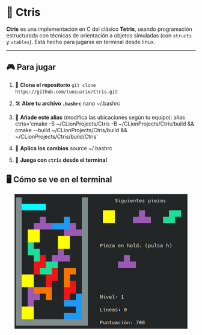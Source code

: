 # 🧩 Ctris

**Ctris** es una implementación en C del clásico **Tetris**, usando programación estructurada con técnicas de orientación a objetos simuladas (con `structs` y `vtables`).
Está hecho para jugarse en terminal desde linux.

---

## 🎮 Para jugar

1. 🔽 **Clona el repositorio**
   `git clone https://github.com/tuusuario/Ctris.git`

2. 🛠️ **Abre tu archivo `.bashrc`**
   nano ~/.bashrc

3. 🧩 **Añade este alias** (modifica las ubicaciones según tu equipo):
   alias ctris='cmake -S ~/CLionProjects/Ctris -B ~/CLionProjects/Ctris/build && cmake --build ~/CLionProjects/Ctris/build && ~/CLionProjects/Ctris/build/Ctris'

4. 🔄 **Aplica los cambios**
   source ~/.bashrc

5. 🚀 **Juega con `ctris` desde el terminal**

## 🖥️ Cómo se ve en el terminal

<div align="center">
  <img src="asets/ctris.png" />
</div>